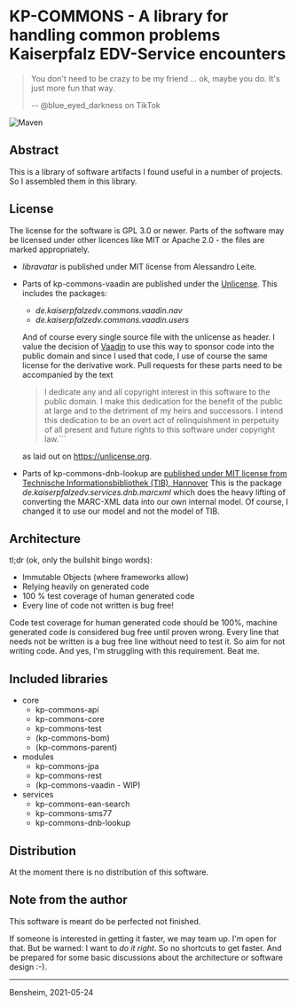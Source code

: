 # KP-COMMONS - A library for handling common problems Kaiserpfalz EDV-Service encounters

> You don't need to be crazy to be my friend ... ok, maybe you do. It's just more fun that way.
>
> -- @blue_eyed_darkness on TikTok

![Maven](https://github.com/KaiserpfalzEDV/kp-commons/workflows/CI/badge.svg)

## Abstract

This is a library of software artifacts I found useful in a number of projects. 
So I assembled them in this library.

## License

The license for the software is GPL 3.0 or newer.
Parts of the software may be licensed under other licences like MIT or Apache 2.0 - the files are marked appropriately. 

* _libravatar_ is published under MIT license from Alessandro Leite.
* Parts of kp-commons-vaadin are published under the [Unlicense](https://unlicense.org).
  This includes the packages:
  * _de.kaiserpfalzedv.commons.vaadin.nav_
  * _de.kaiserpfalzedv.commons.vaadin.users_
  
  And of course every single source file with the unlicense as header.
  I value the decision of [Vaadin](https://vaadin.com) to use this way to sponsor code into the public domain and since I used that code, I use of course the same license for the derivative work.
  Pull requests for these parts need to be accompanied by the text

  > I dedicate any and all copyright interest in this software to the
  > public domain. I make this dedication for the benefit of the public at
  > large and to the detriment of my heirs and successors. I intend this
  > dedication to be an overt act of relinquishment in perpetuity of all
  > present and future rights to this software under copyright law.```

  as laid out on https://unlicense.org.
* Parts of kp-commons-dnb-lookup are [published under MIT license from Technische Informationsbibliothek (TIB), Hannover](https://github.com/TIBHannover/library-profile-service)
  This is the package _de.kaiserpfalzedv.services.dnb.marcxml_ which does the heavy lifting of converting the MARC-XML data into our own internal model. 
  Of course, I changed it to use our model and not the model of TIB.

## Architecture

tl;dr (ok, only the bullshit bingo words):

* Immutable Objects (where frameworks allow)
* Relying heavily on generated code
* 100 % test coverage of human generated code
* Every line of code not written is bug free!

Code test coverage for human generated code should be 100%, machine generated code is considered bug free until proven wrong.
Every line that needs not be written is a bug free line without need to test it.
So aim for not writing code.
And yes, I'm struggling with this requirement.
Beat me.

## Included libraries

* core
  * kp-commons-api
  * kp-commons-core
  * kp-commons-test
  * (kp-commons-bom)
  * (kp-commons-parent)
* modules
  * kp-commons-jpa
  * kp-commons-rest
  * (kp-commons-vaadin - WIP)
* services
  * kp-commons-ean-search
  * kp-commons-sms77
  * kp-commons-dnb-lookup

## Distribution

At the moment there is no distribution of this software.

## Note from the author

This software is meant do be perfected not finished.

If someone is interested in getting it faster, we may team up.
I'm open for that.
But be warned: I want to _do it right_.
So no shortcuts to get faster.
And be prepared for some basic discussions about the architecture or software design :-).

---
Bensheim, 2021-05-24